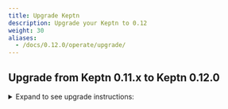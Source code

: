 ```yaml
---
title: Upgrade Keptn
description: Upgrade your Keptn to 0.12
weight: 30
aliases:
  - /docs/0.12.0/operate/upgrade/
---
```


## Upgrade from Keptn 0.11.x to Keptn 0.12.0

<details><summary>Expand to see upgrade instructions:</summary>
<p>

* **Step 1.** To download and install the Keptn CLI for version 0.12.0, you can choose between:
   * *Automatic installation of the Keptn CLI (Linux and Mac):*

      * The next command will download the 0.12.0 release from [GitHub](https://github.com/keptn/keptn/releases), unpack it, and move it to `/usr/local/bin/keptn`.
      ```console
      curl -sL https://get.keptn.sh | KEPTN_VERSION=0.12.0 bash
      ```

      * Verify that the installation has worked and that the version is correct by running:
      ```console
      keptn version
      ```

   * *Manual installation of the Keptn CLI:*

      * Download the release for your platform from the [GitHub](https://github.com/keptn/keptn/releases/tag/0.12.0)
      * Unpack the binary and move it to a directory of your choice (e.g., `/usr/local/bin/`)
      * Verify that the installation has worked and that the version is correct by running:
      ```console
      keptn version
      ```

* **Step 2.** To upgrade your Keptn installation from 0.12.x to 0.12.0, the Keptn CLI offers the command:
  
   ```console
   keptn upgrade
   ```

   * Please [verify that you are connected to the correct Kubernetes cluster](../../troubleshooting/#verify-kubernetes-context-with-keptn-installation) before executing this command.
   * If you encounter an issue of the CLI saying: `Error: your current Keptn CLI context 'cluster' does not match current Kubeconfig '` when executing the above command, please set the config *KubeContextCheck* using: 
   
   ```
   keptn set config KubeContextCheck true
   ```
   
   * If the CLI still complains about the context, please use the Helm approach to upgrade your cluster:

   ```console
   helm upgrade keptn keptn --install -n keptn --create-namespace --repo=https://storage.googleapis.com/keptn-installer --version=0.12.0 --reuse-values --wait
   ```

* :warning: **Step 3.** If you are using the **jmeter-service** or **helm-service**, upgrade them to 0.12.0 using the following commands: 

   ```console
   helm repo update
   helm upgrade jmeter-service https://github.com/keptn/keptn/releases/download/0.12.0/jmeter-service-0.12.0.tgz -n keptn --create-namespace --wait --reuse-values
   helm upgrade helm-service https://github.com/keptn/keptn/releases/download/0.12.0/helm-service-0.12.0.tgz -n keptn --create-namespace --wait --reuse-values
   ```

</p>
</details>
